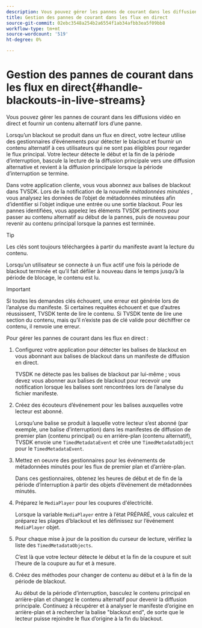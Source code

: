 ```yaml
---
description: Vous pouvez gérer les pannes de courant dans les diffusions vidéo en direct et fournir un contenu alternatif lors d’une panne.
title: Gestion des pannes de courant dans les flux en direct
source-git-commit: 02ebc3548a254b2a6554f1ab34afbb3ea5f09bb8
workflow-type: tm+mt
source-wordcount: '519'
ht-degree: 0%

---
```


# Gestion des pannes de courant dans les flux en direct{#handle-blackouts-in-live-streams}

Vous pouvez gérer les pannes de courant dans les diffusions vidéo en direct et fournir un contenu alternatif lors d’une panne.

Lorsqu’un blackout se produit dans un flux en direct, votre lecteur utilise des gestionnaires d’événements pour détecter le blackout et fournir un contenu alternatif à ces utilisateurs qui ne sont pas éligibles pour regarder le flux principal. Votre lecteur détecte le début et la fin de la période d’interruption, bascule la lecture de la diffusion principale vers une diffusion alternative et revient à la diffusion principale lorsque la période d’interruption se termine.

Dans votre application cliente, vous vous abonnez aux balises de blackout dans TVSDK. Lors de la notification de la nouvelle *métadonnées minutées* , vous analysez les données de l’objet de métadonnées minutées afin d’identifier si l’objet indique une entrée ou une sortie blackout. Pour les pannes identifiées, vous appelez les éléments TVSDK pertinents pour passer au contenu alternatif au début de la pannes, puis de nouveau pour revenir au contenu principal lorsque la pannes est terminée.

>[!TIP]
>
>Les clés sont toujours téléchargées à partir du manifeste avant la lecture du contenu.

Lorsqu’un utilisateur se connecte à un flux actif une fois la période de blackout terminée et qu’il fait défiler à nouveau dans le temps jusqu’à la période de blocage, le contenu est lu.

>[!IMPORTANT]
>
>Si toutes les demandes clés échouent, une erreur est générée lors de l’analyse du manifeste. Si certaines requêtes échouent et que d’autres réussissent, TVSDK tente de lire le contenu. Si TVSDK tente de lire une section du contenu, mais qu’il n’existe pas de clé valide pour déchiffrer ce contenu, il renvoie une erreur.

Pour gérer les pannes de courant dans les flux en direct :

1. Configurez votre application pour détecter les balises de blackout en vous abonnant aux balises de blackout dans un manifeste de diffusion en direct.

   TVSDK ne détecte pas les balises de blackout par lui-même ; vous devez vous abonner aux balises de blackout pour recevoir une notification lorsque les balises sont rencontrées lors de l’analyse du fichier manifeste.
1. Créez des écouteurs d’événement pour les balises auxquelles votre lecteur est abonné.

   Lorsqu’une balise se produit à laquelle votre lecteur s’est abonné (par exemple, une balise d’interruption) dans les manifestes de diffusion de premier plan (contenu principal) ou en arrière-plan (contenu alternatif), TVSDK envoie une `TimedMetadataEvent` et crée une `TimedMetadataObject` pour le `TimedMetadataEvent`.
1. Mettez en oeuvre des gestionnaires pour les événements de métadonnées minutés pour les flux de premier plan et d’arrière-plan.

   Dans ces gestionnaires, obtenez les heures de début et de fin de la période d’interruption à partir des objets d’événement de métadonnées minutés.
1. Préparez le `MediaPlayer` pour les coupures d&#39;électricité.

   Lorsque la variable `MediaPlayer` entre à l’état PRÉPARÉ, vous calculez et préparez les plages d’blackout et les définissez sur l’événement `MediaPlayer` objet.

1. Pour chaque mise à jour de la position du curseur de lecture, vérifiez la liste des `TimedMetadataObjects`.

   C’est là que votre lecteur détecte le début et la fin de la coupure et suit l’heure de la coupure au fur et à mesure.

1. Créez des méthodes pour changer de contenu au début et à la fin de la période de blackout.

   Au début de la période d’interruption, basculez le contenu principal en arrière-plan et changez le contenu alternatif pour devenir la diffusion principale. Continuez à récupérer et à analyser le manifeste d’origine en arrière-plan et à rechercher la balise &quot;blackout end&quot;, de sorte que le lecteur puisse rejoindre le flux d’origine à la fin du blackout.

